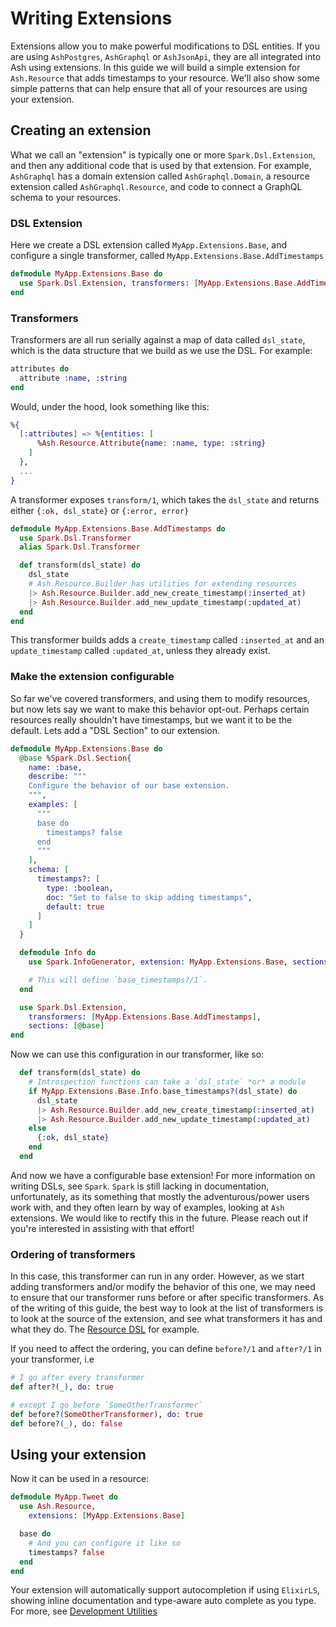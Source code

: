 # Writing Extensions

Extensions allow you to make powerful modifications to DSL entities. If you are using `AshPostgres`, `AshGraphql` or `AshJsonApi`, they are all integrated into Ash using extensions. In this guide we will build a simple extension for `Ash.Resource` that adds timestamps to your resource. We'll also show some simple patterns that can help ensure that all of your resources are using your extension.

## Creating an extension

What we call an "extension" is typically one or more `Spark.Dsl.Extension`, and then any additional code that is used by that extension. For example, `AshGraphql` has a domain extension called `AshGraphql.Domain`, a resource extension called `AshGraphql.Resource`, and code to connect a GraphQL schema to your resources.

### DSL Extension

Here we create a DSL extension called `MyApp.Extensions.Base`, and configure a single transformer, called `MyApp.Extensions.Base.AddTimestamps`

```elixir
defmodule MyApp.Extensions.Base do
  use Spark.Dsl.Extension, transformers: [MyApp.Extensions.Base.AddTimestamps]
end
```

### Transformers

Transformers are all run serially against a map of data called `dsl_state`, which is the data structure that we build as we use the DSL. For example:

```elixir
attributes do
  attribute :name, :string
end
```

Would, under the hood, look something like this:

```elixir
%{
  [:attributes] => %{entities: [
      %Ash.Resource.Attribute{name: :name, type: :string}
    ]
  },
  ...
}
```

A transformer exposes `transform/1`, which takes the `dsl_state` and returns either `{:ok, dsl_state}` or `{:error, error}`

```elixir
defmodule MyApp.Extensions.Base.AddTimestamps do
  use Spark.Dsl.Transformer
  alias Spark.Dsl.Transformer

  def transform(dsl_state) do
    dsl_state
    # Ash.Resource.Builder has utilities for extending resources
    |> Ash.Resource.Builder.add_new_create_timestamp(:inserted_at)
    |> Ash.Resource.Builder.add_new_update_timestamp(:updated_at)
  end
end
```

This transformer builds adds a `create_timestamp` called `:inserted_at` and an `update_timestamp` called `:updated_at`, unless they already exist.

### Make the extension configurable

So far we've covered transformers, and using them to modify resources, but now lets say we want to make this behavior opt-out. Perhaps certain resources really shouldn't have timestamps, but we want it to be the default. Lets add a "DSL Section" to our extension.

```elixir
defmodule MyApp.Extensions.Base do
  @base %Spark.Dsl.Section{
    name: :base,
    describe: """
    Configure the behavior of our base extension.
    """,
    examples: [
      """
      base do
        timestamps? false
      end
      """
    ],
    schema: [
      timestamps?: [
        type: :boolean,
        doc: "Set to false to skip adding timestamps",
        default: true
      ]
    ]
  }

  defmodule Info do
    use Spark.InfoGenerator, extension: MyApp.Extensions.Base, sections: [:base]

    # This will define `base_timestamps?/1`.
  end

  use Spark.Dsl.Extension,
    transformers: [MyApp.Extensions.Base.AddTimestamps],
    sections: [@base]
end
```

Now we can use this configuration in our transformer, like so:

```elixir
  def transform(dsl_state) do
    # Introspection functions can take a `dsl_state` *or* a module
    if MyApp.Extensions.Base.Info.base_timestamps?(dsl_state) do
      dsl_state
      |> Ash.Resource.Builder.add_new_create_timestamp(:inserted_at)
      |> Ash.Resource.Builder.add_new_update_timestamp(:updated_at)
    else
      {:ok, dsl_state}
    end
  end
```

And now we have a configurable base extension! For more information on writing DSLs, see `Spark`.  `Spark` is still lacking in documentation, unfortunately, as its something that mostly the adventurous/power users work with, and they often learn by way of examples, looking at `Ash` extensions. We would like to rectify this in the future. Please reach out if you're interested in assisting with that effort!

### Ordering of transformers

In this case, this transformer can run in any order. However, as we start adding transformers and/or modify the behavior of this one, we may need to ensure that our transformer runs before or after specific transformers. As of the writing of this guide, the best way to look at the list of transformers is to look at the source of the extension, and see what transformers it has and what they do. The [Resource DSL](https://github.com/ash-project/ash/blob/main/lib/ash/resource/dsl.ex) for example.

If you need to affect the ordering, you can define `before?/1` and `after?/1` in your transformer, i.e

```elixir
# I go after every transformer
def after?(_), do: true

# except I go before `SomeOtherTransformer`
def before?(SomeOtherTransformer), do: true
def before?(_), do: false
```

## Using your extension

Now it can be used in a resource:

```elixir
defmodule MyApp.Tweet do
  use Ash.Resource,
    extensions: [MyApp.Extensions.Base]

  base do
    # And you can configure it like so
    timestamps? false
  end
end
```

Your extension will automatically support autocompletion if using `ElixirLS`, showing inline documentation and type-aware auto complete as you type. For more, see [Development Utilities](/documentation/topics/development/development-utilities.md)
